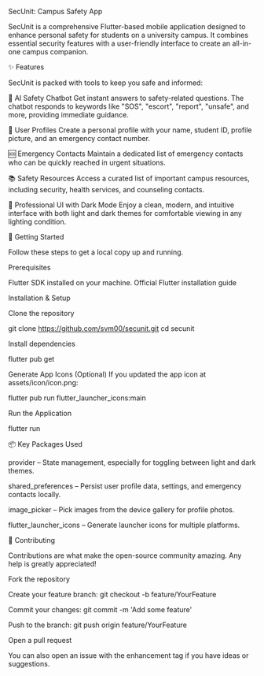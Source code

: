 SecUnit: Campus Safety App
<!-- Replace with the direct URL to your new logo -->

SecUnit is a comprehensive Flutter-based mobile application designed to enhance personal safety for students on a university campus. It combines essential security features with a user-friendly interface to create an all-in-one campus companion.

✨ Features

SecUnit is packed with tools to keep you safe and informed:

🤖 AI Safety Chatbot
Get instant answers to safety-related questions. The chatbot responds to keywords like "SOS", "escort", "report", "unsafe", and more, providing immediate guidance.

👤 User Profiles
Create a personal profile with your name, student ID, profile picture, and an emergency contact number.

🆘 Emergency Contacts
Maintain a dedicated list of emergency contacts who can be quickly reached in urgent situations.

📚 Safety Resources
Access a curated list of important campus resources, including security, health services, and counseling contacts.

🎨 Professional UI with Dark Mode
Enjoy a clean, modern, and intuitive interface with both light and dark themes for comfortable viewing in any lighting condition.

🚀 Getting Started

Follow these steps to get a local copy up and running.

Prerequisites

Flutter SDK installed on your machine.
Official Flutter installation guide

Installation & Setup

Clone the repository

git clone https://github.com/svm00/secunit.git
cd secunit


Install dependencies

flutter pub get


Generate App Icons (Optional)
If you updated the app icon at assets/icon/icon.png:

flutter pub run flutter_launcher_icons:main


Run the Application

flutter run

📦 Key Packages Used

provider – State management, especially for toggling between light and dark themes.

shared_preferences – Persist user profile data, settings, and emergency contacts locally.

image_picker – Pick images from the device gallery for profile photos.

flutter_launcher_icons – Generate launcher icons for multiple platforms.

🤝 Contributing

Contributions are what make the open-source community amazing. Any help is greatly appreciated!

Fork the repository

Create your feature branch: git checkout -b feature/YourFeature

Commit your changes: git commit -m 'Add some feature'

Push to the branch: git push origin feature/YourFeature

Open a pull request

You can also open an issue with the enhancement tag if you have ideas or suggestions.
